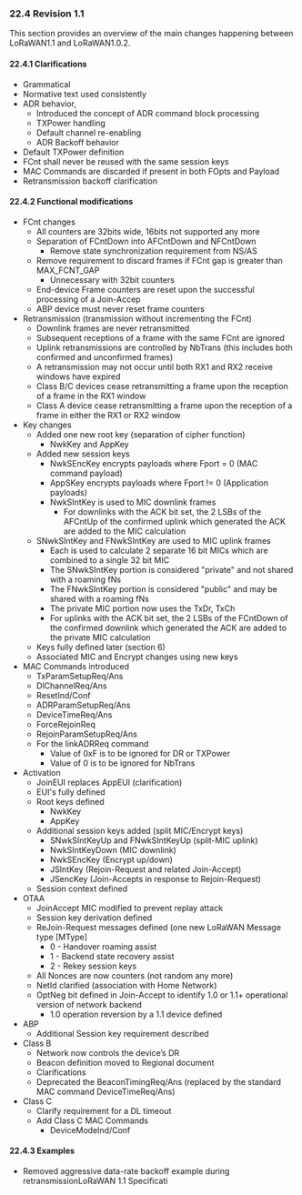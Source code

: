 ### 22.4 Revision 1.1 

This section provides an overview of the main changes happening between LoRaWAN1.1 and LoRaWAN1.0.2.

#### 22.4.1 Clarifications

- Grammatical
- Normative text used consistently
- ADR behavior, 
    - Introduced the concept of ADR command block processing 
    - TXPower handling 
    - Default channel re-enabling 
    - ADR Backoff behavior
- Default TXPower definition
- FCnt shall never be reused with the same session keys
- MAC Commands are discarded if present in both FOpts and Payload
- Retransmission backoff clarification

#### 22.4.2 Functional modifications


- FCnt changes 
    - All counters are 32bits wide, 16bits not supported any more 
    - Separation of FCntDown into AFCntDown and NFCntDown
        - Remove state synchronization requirement from NS/AS 
    - Remove requirement to discard frames if FCnt gap is greater than MAX_FCNT_GAP
        - Unnecessary with 32bit counters 
    - End-device Frame counters are reset upon the successful processing of a Join-Accep
    - ABP device must never reset frame counters
- Retransmission (transmission without incrementing the FCnt)
    - Downlink frames are never retransmitted 
    - Subsequent receptions of a frame with the same FCnt are ignored 
    - Uplink retransmissions are controlled by NbTrans (this includes both confirmed and unconfirmed frames)
    - A retransmission may not occur until both RX1 and RX2 receive windows have expired 
    - Class B/C devices cease retransmitting a frame upon the reception of a frame in the RX1 window
    - Class A device cease retransmitting a frame upon the reception of a frame in either the RX1 or RX2 window
- Key changes
    - Added one new root key (separation of cipher function) 
        - NwkKey and AppKey
    - Added new session keys
        - NwkSEncKey encrypts payloads where Fport = 0 (MAC command payload)
        - AppSKey encrypts payloads where Fport != 0 (Application payloads) 
        - NwkSIntKey is used to MIC downlink frames
            - For downlinks with the ACK bit set, the 2 LSBs of the AFCntUp of the confirmed uplink which generated the ACK are added to the MIC calculation
    - SNwkSIntKey and FNwkSIntKey are used to MIC uplink frames
        - Each is used to calculate 2 separate 16 bit MICs which are combined to a single 32 bit MIC
        - The SNwkSIntKey portion is considered "private" and not shared with a roaming fNs
        - The FNwkSIntKey portion is considered "public" and may be shared with a roaming fNs
        - The private MIC portion now uses the TxDr, TxCh
        - For uplinks with the ACK bit set, the 2 LSBs of the FCntDown of the confirmed downlink which generated the ACK are added to the private MIC calculation
    - Keys fully defined later (section 6)
    - Associated MIC and Encrypt changes using new keys
- MAC Commands introduced
    - TxParamSetupReq/Ans
    - DlChannelReq/Ans
    - ResetInd/Conf
    - ADRParamSetupReq/Ans
    - DeviceTimeReq/Ans
    - ForceRejoinReq
    - RejoinParamSetupReq/Ans
    - For the linkADRReq command
        - Value of 0xF is to be ignored for DR or TXPower
        - Value of 0 is to be ignored for NbTrans
- Activation
    - JoinEUI replaces AppEUI (clarification)
    - EUI's fully defined
    - Root keys defined
        - NwkKey
        - AppKey
    - Additional session keys added (split MIC/Encrypt keys)
        - SNwkSIntKeyUp and FNwkSIntKeyUp (split-MIC uplink)
        - NwkSIntKeyDown (MIC downlink)
        - NwkSEncKey (Encrypt up/down)
        - JSIntKey (Rejoin-Request and related Join-Accept)
        - JSencKey (Join-Accepts in response to Rejoin-Request)
    - Session context defined
- OTAA
    - JoinAccept MIC modified to prevent replay attack
    - Session key derivation defined
    - ReJoin-Request messages defined (one new LoRaWAN Message type [MType]
        - 0 - Handover roaming assist
        - 1 - Backend state recovery assist
        - 2 - Rekey session keys
    - All Nonces are now counters (not random any more)
    - NetId clarified (association with Home Network)
    - OptNeg bit defined in Join-Accept to identify 1.0 or 1.1+ operational version of network backend
        - 1.0 operation reversion by a 1.1 device defined 
- ABP
    - Additional Session key requirement described
- Class B
    - Network now controls the device’s DR
    - Beacon definition moved to Regional document
    - Clarifications
    - Deprecated the BeaconTimingReq/Ans (replaced by the standard MAC command DeviceTimeReq/Ans) 
- Class C
    - Clarify requirement for a DL timeout
    - Add Class C MAC Commands
        - DeviceModeInd/Conf 

#### 22.4.3 Examples

- Removed aggressive data-rate backoff example during retransmissionLoRaWAN 1.1 Specificati



